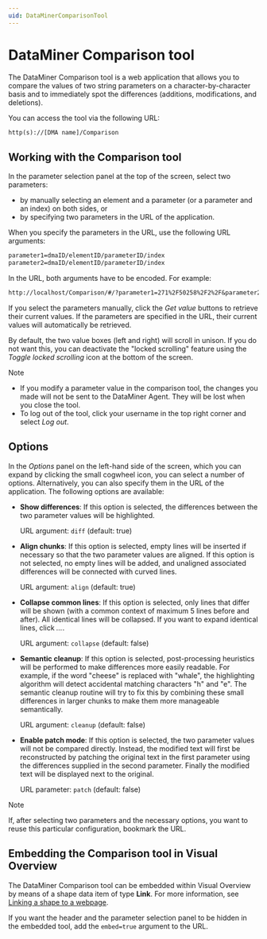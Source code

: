 ```yaml
---
uid: DataMinerComparisonTool
---
```


# DataMiner Comparison tool

The DataMiner Comparison tool is a web application that allows you to compare the values of two string parameters on a character-by-character basis and to immediately spot the differences (additions, modifications, and deletions).

You can access the tool via the following URL:

```txt
http(s)://[DMA name]/Comparison
```

## Working with the Comparison tool

In the parameter selection panel at the top of the screen, select two parameters:

- by manually selecting an element and a parameter (or a parameter and an index) on both sides, or
- by specifying two parameters in the URL of the application.

When you specify the parameters in the URL, use the following URL arguments:

```txt
parameter1=dmaID/elementID/parameterID/index
parameter2=dmaID/elementID/parameterID/index
```

In the URL, both arguments have to be encoded. For example:

```txt
http://localhost/Comparison/#/?parameter1=271%2F50258%2F2%2F&parameter2=271%2F50259%2F2%2F
```

If you select the parameters manually, click the *Get value* buttons to retrieve their current values. If the parameters are specified in the URL, their current values will automatically be retrieved.

By default, the two value boxes (left and right) will scroll in unison. If you do not want this, you can deactivate the "locked scrolling" feature using the *Toggle locked scrolling* icon at the bottom of the screen.

> [!NOTE]
>
> - If you modify a parameter value in the comparison tool, the changes you made will not be sent to the DataMiner Agent. They will be lost when you close the tool.
> - To log out of the tool, click your username in the top right corner and select *Log out*.

## Options

In the *Options* panel on the left-hand side of the screen, which you can expand by clicking the small cogwheel icon, you can select a number of options. Alternatively, you can also specify them in the URL of the application. The following options are available:

- **Show differences**: If this option is selected, the differences between the two parameter values will be highlighted.

    URL argument: `diff` (default: true)

- **Align chunks**: If this option is selected, empty lines will be inserted if necessary so that the two parameter values are aligned. If this option is not selected, no empty lines will be added, and unaligned associated differences will be connected with curved lines.

    URL argument: `align` (default: true)

- **Collapse common lines**: If this option is selected, only lines that differ will be shown (with a common context of maximum 5 lines before and after). All identical lines will be collapsed. If you want to expand identical lines, click *...*.

    URL argument: `collapse` (default: false)

- **Semantic cleanup**: If this option is selected, post-processing heuristics will be performed to make differences more easily readable. For example, if the word "cheese" is replaced with "whale", the highlighting algorithm will detect accidental matching characters "h" and "e". The semantic cleanup routine will try to fix this by combining these small differences in larger chunks to make them more manageable semantically.

    URL argument: `cleanup` (default: false)

- **Enable patch mode**: If this option is selected, the two parameter values will not be compared directly. Instead, the modified text will first be reconstructed by patching the original text in the first parameter using the differences supplied in the second parameter. Finally the modified text will be displayed next to the original.

    URL parameter: `patch` (default: false)

> [!NOTE]
> If, after selecting two parameters and the necessary options, you want to reuse this particular configuration, bookmark the URL.

## Embedding the Comparison tool in Visual Overview

The DataMiner Comparison tool can be embedded within Visual Overview by means of a shape data item of type **Link**. For more information, see [Linking a shape to a webpage](xref:Linking_a_shape_to_a_webpage).

If you want the header and the parameter selection panel to be hidden in the embedded tool, add the `embed=true` argument to the URL.
